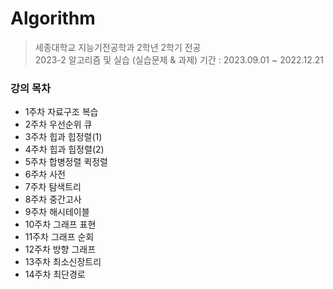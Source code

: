# Algorithm
> 세종대학교 지능기전공학과 2학년 2학기 전공 <br>
> 2023-2 알고리즘 및 실습 (실습문제 &amp; 과제)
> 기간 : 2023.09.01 ~ 2022.12.21
### 강의 목차
- 1주차 자료구조 복습
- 2주차 우선순위 큐
- 3주차 힙과 힙정렬(1)
- 4주차 힙과 힙정렬(2)
- 5주차 합병정렬 퀵정렬
- 6주차 사전
- 7주차 탐색트리
- 8주차 중간고사
- 9주차 해시테이블
- 10주차 그래프 표현
- 11주차 그래프 순회
- 12주차 방향 그래프
- 13주차 최소신장트리
- 14주차 최단경로
